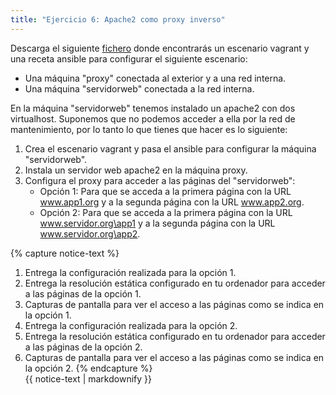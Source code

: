 ```yaml
---
title: "Ejercicio 6: Apache2 como proxy inverso"
---
```


Descarga el siguiente [fichero](doc/ejercicio_proxy/ejercicio_proxy.zip) donde encontrarás un escenario vagrant y una receta ansible para configurar el siguiente escenario:

* Una máquina "proxy" conectada al exterior y a una red interna.
* Una máquina "servidorweb" conectada a la red interna.

En la máquina "servidorweb" tenemos instalado un apache2 con dos virtualhost. Suponemos que no podemos acceder a ella por la red de mantenimiento, por lo tanto lo que tienes que hacer es lo siguiente:

1. Crea el escenario vagrant y pasa el ansible para configurar la máquina "servidorweb".
2. Instala un servidor web apache2 en la máquina proxy.
3. Configura el proxy para acceder a las páginas del "servidorweb":
    * Opción 1: Para que se acceda a la primera página con la URL www.app1.org y a la segunda página con la URL www.app2.org.
    * Opción 2: Para que se acceda a la primera página con la URL www.servidor.org\app1 y a la segunda página con la URL www.servidor.org\app2.

{% capture notice-text %}
1. Entrega la configuración realizada para la opción 1.
2. Entrega la resolución estática configurado en tu ordenador para acceder a las páginas de la opción 1.
3. Capturas de pantalla para ver el acceso a las páginas como se indica en la opción 1.
4. Entrega la configuración realizada para la opción 2.
5. Entrega la resolución estática configurado en tu ordenador para acceder a las páginas de la opción 2.
6. Capturas de pantalla para ver el acceso a las páginas como se indica en la opción 2.
{% endcapture %}<div class="notice--info">{{ notice-text | markdownify }}</div>


